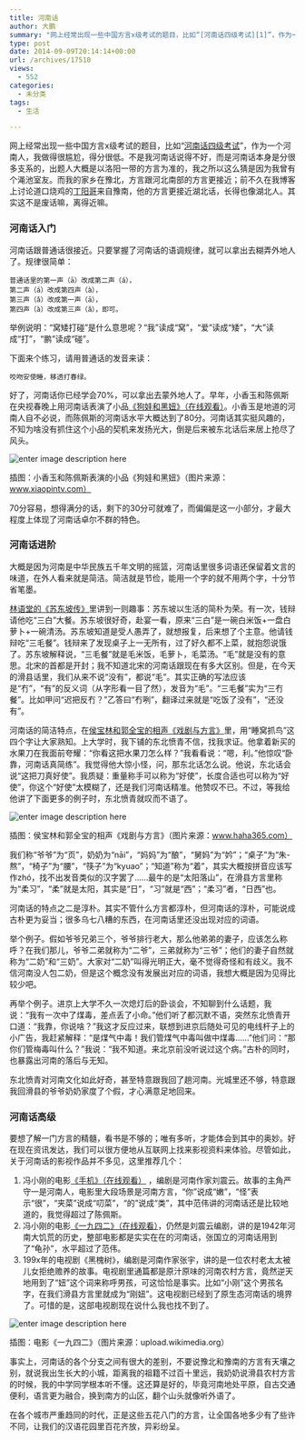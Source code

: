 ```yaml
---
title: 河南话
author: 大鹏
summary: "网上经常出现一些中国方言x级考试的题目，比如“[河南话四级考试][1]”，作为一个河南人，我做得很尴尬，得分很低。不是我河南话说得不好，而是河南话本身是分很多支系的，出题人大概是以洛阳一带的方言为准的，我之所以这么猜是因为我曾有个渑池室友。而我的家乡在豫北，方言跟河北南部的方言更接近；前不久在我博客上讨论道口烧鸡的[丁阳哥][2]来自豫南，他的方言更接近湖北话，长得也像湖北人。其实这不是废话嘛，离得近嘛。"
type: post
date: 2014-09-09T20:14:14+00:00
url: /archives/17510
views:
  - 552
categories:
  - 未分类
tags:
  - 生活

---
```

网上经常出现一些中国方言x级考试的题目，比如“[河南话四级考试][1]”，作为一个河南人，我做得很尴尬，得分很低。不是我河南话说得不好，而是河南话本身是分很多支系的，出题人大概是以洛阳一带的方言为准的，我之所以这么猜是因为我曾有个渑池室友。而我的家乡在豫北，方言跟河北南部的方言更接近；前不久在我博客上讨论道口烧鸡的[丁阳哥][2]来自豫南，他的方言更接近湖北话，长得也像湖北人。其实这不是废话嘛，离得近嘛。

### 河南话入门

河南话跟普通话很接近。只要掌握了河南话的语调规律，就可以拿出去糊弄外地人了。规律很简单：

    普通话里的第一声（ā）改成第二声（á），
    第二声（á）改成第四声（à），
    第三声（ǎ）改成第一声（ā），
    第四声（à）改成第三声（ǎ），即可。
    

举例说明：“窝矮打碰”是什么意思呢？“我”读成“窝”，“爱”读成“矮”，“大”读成“打”，“鹏”读成“碰”。

下面来个练习，请用普通话的发音来读：

    咬吻安使睡，移透打春绿。
    

好了，河南话你已经学会70%，可以拿出去蒙外地人了。早年，小香玉和陈佩斯在央视春晚上用河南话表演了小品[《狗娃和黑妞》（在线观看）][3]。小香玉是地道的河南人自不必说，而陈佩斯的河南话水平大概达到了80分。河南话其实挺风趣的，不知为啥没有抓住这个小品的契机来发扬光大，倒是后来被东北话后来居上抢尽了风头。

![enter image description here][4]

插图：小香玉和陈佩斯表演的小品《狗娃和黑妞》（图片来源：www.xiaopintv.com）

70分容易，想得满分的话，剩下的30分可就难了，而偏偏是这一小部分，才最大程度上体现了河南话卓尔不群的特色。

### 河南话进阶

大概是因为河南是中华民族五千年文明的摇篮，河南话里很多词语还保留着文言的味道，在外人看来就是简洁。简洁就是节俭，能用一个字的就不用两个字，十分节省笔墨。

[林语堂的《苏东坡传》][5]里讲到一则趣事：苏东坡以生活的简朴为荣。有一次，钱辩请他吃“三白”大餐。苏东坡很好奇，赴宴一看，原来“三白”是一碗白米饭+一盘白萝卜+一碗清汤。苏东坡知道是受人愚弄了，就想报复，后来想了个主意。他请钱辩吃“三毛餐”。钱辩来了发现桌子上一无所有，过了好久都不上菜，就抱怨说饿了。苏东坡解释说，“三毛餐”就是毛米饭，毛萝卜，毛菜汤。“毛”就是没有的意思。北宋的首都是开封；我不知道北宋的河南话跟现在有多大区别。但是，在今天的滑县话里，我们从来不说“没有”，都说“毛”。其实正确的写法应该是“冇”，“有”的反义词（从字形看一目了然），发音为“毛”。“三毛餐”实为“三冇餐”。比如甲问“迟把反冇？”乙答曰“冇咧”，翻译过来就是“吃饭了没有”，“还没有”。

河南话的简洁特点，在[侯宝林和郭全宝的相声《戏剧与方言》][6]里，用“睡窝抓鸟”这四个字让大家熟知。上大学时，我下铺的东北愤青不信，找我求证。他拿着新买的水果刀在我面前夸耀：“你看这把水果刀怎么样？”我看看说：“嗯，利。”他惊叹“卧靠，河南话真简练”。我觉得他大惊小怪，问，那东北话怎么说。他说，东北话会说“这把刀真好使”。我质疑：重量称手可以称为“好使”，长度合适也可以称为“好使”，你这个“好使”太模糊了，还是我们河南话精准。他赞叹不已。不过，等我给他讲了下面更多的例子时，东北愤青就叹而不语了。

![enter image description here][7]

插图：侯宝林和郭全宝的相声《戏剧与方言》（图片来源：www.haha365.com）

我们称“爷爷”为“页”，奶奶为“nāi”，“妈妈”为“酿”，“舅妈”为“妗”；“桌子”为“朱-熬”，“椅子”为“腰”，“筷子”为“kyuao”；“知道”称为“着”，其实大概按拼音应该写作zhó，找不出发音类似的汉字罢了……最牛的是“太阳落山”，在滑县方言里称为“柔习”，“柔”就是太阳，其实是“日”，“习”就是“西”；“柔习”者，“日西”也。

河南话的特点之二是淳朴。其实不管什么方言都淳朴，但河南话的淳朴，可能说成古朴更为妥当；很多乌七八糟的东西，在河南话里还没出现对应的词语。

举个例子。假如爷爷兄弟三个，爷爷排行老大，那么他弟弟的妻子，应该怎么称呼？在我们那儿，爷爷二弟就称为“二爷”，三弟就称为“三爷”；他们的妻子自然就称为“二奶”和“三奶”。大家对“二奶”叫得光明正大，毫不觉得奇怪和有歧义。我不信河南没人包二奶，但是这个概念没有发展出对应的词语，我想大概是因为见得比较少吧。

再举个例子。进京上大学不久一次熄灯后的卧谈会，不知聊到什么话题，我说：“我有一次中了煤毒，差点丢了小命。”他们听了都沉默不语，突然东北愤青开口道：“我靠，你说啥？”我这才反应过来，联想到进京后随处可见的电线杆子上的小广告，我赶紧解释：“是煤气中毒！我们管煤气中毒叫做中煤毒……”他们问：“那你们管梅毒叫什么？”我说：“我不知道。来北京前没听说过这个病。”古朴的同时，也暴露出河南的落后与无知。

东北愤青对河南文化如此好奇，甚至特意跟我回了趟河南。光城里还不够，特意跟我回滑县的爷爷奶奶家度了个假，才心满意足地回来。

### 河南话高级

要想了解一门方言的精髓，看书是不够的；唯有多听，才能体会到其中的奥妙。好在现在资讯发达，我们可以很方便地从互联网上找来影视资料来体验。尽管如此，关于河南话的影视作品并不多见，这里推荐几个：

  1. 冯小刚的电影[《手机》（在线观看）][8] ，编剧是河南作家刘震云。故事的主角严守一是河南人，电影里大段场景是河南方言，“你”说成“嫩”，“怪”表示“很”，“夹菜”说成“叨菜”，“的”说成“类”，其中范伟讲的河南话还是比较地道的，我觉得超过了陈佩斯。
  2. 冯小刚的电影[《一九四二》（在线观看）][9]，仍然是刘震云编剧，讲的是1942年河南大饥荒的历史，整部电影都是实实在在的河南话，张国立的河南话用到了“龟孙”，水平超过了范伟。
  3. 199x年的电视剧《黑槐树》，编剧是河南作家张宇，讲的是一位农村老太太被儿女拒绝赡养的故事。电视剧里通篇都是原汁原味的河南农村方言，竟然逆天地用到了“妞”这个词来称呼男孩，可这恰恰是事实。比如“小刚”这个男孩名字，在我们滑县方言里就成为“刚妞”。这电视剧已经到了原生态河南话的境界了。可惜的是，这部电视剧现在说什么我也找不到了。

![enter image description here][10]

插图：电影《一九四二》（图片来源：upload.wikimedia.org）

事实上，河南话的各个分支之间有很大的差别，不要说豫北和豫南的方言有天壤之别，就说我出生长大的小城，距离我的祖籍不过百十里远，我奶奶说滑县农村方言的时候，我的中学同学根本听不懂。这还算是好的，毕竟河南地处平原，自古交通便利，语言更为融合，换到南方的山区，翻个山头就像听外语了。

在各个城市严重趋同的时代，正是这些五花八门的方言，让全国各地多少有了些许不同，让我们的汉语花园里百花齐放，异彩纷呈。

 [1]: http://bbs.tianya.cn/post-506-3075-1.shtml
 [2]: http://pzhao.org/archives/17487#comment-8061
 [3]: http://youtu.be/U9p2Z_kuwRk
 [4]: https://gwkpxq.bn1.livefilestore.com/y2pmJFUToRD9uERNYiJKUxEGszXL4wW6ecGjv6MqM2QHLjun3dj5iiTqe-J4AD2EzmNfp0EgejUcxxBEpArCpqBrIUR--wkr-lvEY7BxZLt4Sg/2014-09-10_henanhua.jpg
 [5]: http://pzhao.org/archives/17477
 [6]: https://www.youtube.com/watch?v=0d0yp4NjQZw&feature=youtu.be&t=3m11s
 [7]: https://gwkpxq.bn1.livefilestore.com/y2pMIwh2ecBCMLlbGwjTr6TYQgFgEUFhXHygeL7B3Hjt9GYjd7GopWa-Y4DQciGJz9kOM1Tw96o3jFtToB_yYDhfUlEDcTUH_uRZUFIuxuj4Mk/2014-09-10_henanhua1.jpg
 [8]: http://youtu.be/BJaoqTOldKA?t=29m2s
 [9]: http://youtu.be/LyxGPcIXauc
 [10]: https://gwkpxq.bn1.livefilestore.com/y2pofR3moyhTzBd4AZ1C30pQp4BrEUAv3GvtdNL7t9cO91wr-q_XOO5-8uLGOfr_UpOi4_tX-otF1N2HgAJW0wUTa9MlbliLgTjmTvVdH0lkY4/2014-09-10_1942.jpg
